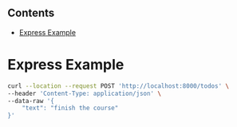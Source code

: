 <!-- START doctoc generated TOC please keep comment here to allow auto update -->
<!-- DON'T EDIT THIS SECTION, INSTEAD RE-RUN doctoc TO UPDATE -->
## Contents

- [Express Example](#express-example)

<!-- END doctoc generated TOC please keep comment here to allow auto update -->

# Express Example

```sh
curl --location --request POST 'http://localhost:8000/todos' \
--header 'Content-Type: application/json' \
--data-raw '{
    "text": "finish the course"
}'
```
